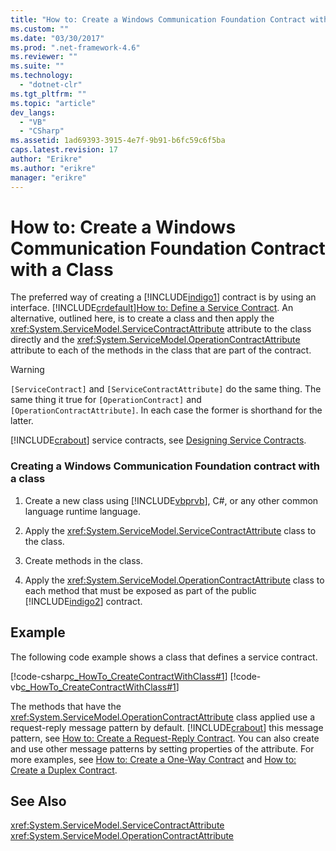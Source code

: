 ```yaml
---
title: "How to: Create a Windows Communication Foundation Contract with a Class | Microsoft Docs"
ms.custom: ""
ms.date: "03/30/2017"
ms.prod: ".net-framework-4.6"
ms.reviewer: ""
ms.suite: ""
ms.technology: 
  - "dotnet-clr"
ms.tgt_pltfrm: ""
ms.topic: "article"
dev_langs: 
  - "VB"
  - "CSharp"
ms.assetid: 1ad69393-3915-4e7f-9b91-b6fc59c6f5ba
caps.latest.revision: 17
author: "Erikre"
ms.author: "erikre"
manager: "erikre"
---
```

# How to: Create a Windows Communication Foundation Contract with a Class
The preferred way of creating a [!INCLUDE[indigo1](../../../../includes/indigo1-md.md)] contract is by using an interface. [!INCLUDE[crdefault](../../../../includes/crdefault-md.md)][How to: Define a Service Contract](../../../../docs/framework/wcf/how-to-define-a-windows-communication-foundation-service-contract.md). An alternative, outlined here, is to create a class and then apply the <xref:System.ServiceModel.ServiceContractAttribute> attribute to the class directly and the <xref:System.ServiceModel.OperationContractAttribute> attribute to each of the methods in the class that are part of the contract.  
  
> [!WARNING]
>  `[ServiceContract]` and `[ServiceContractAttribute]` do the same thing. The same thing it true for `[OperationContract]` and `[OperationContractAttribute]`. In each case the former is shorthand for the latter.  
  
 [!INCLUDE[crabout](../../../../includes/crabout-md.md)] service contracts, see [Designing Service Contracts](../../../../docs/framework/wcf/designing-service-contracts.md).  
  
### Creating a Windows Communication Foundation contract with a class  
  
1.  Create a new class using [!INCLUDE[vbprvb](../../../../includes/vbprvb-md.md)], C#, or any other common language runtime language.  
  
2.  Apply the <xref:System.ServiceModel.ServiceContractAttribute> class to the class.  
  
3.  Create methods in the class.  
  
4.  Apply the <xref:System.ServiceModel.OperationContractAttribute> class to each method that must be exposed as part of the public [!INCLUDE[indigo2](../../../../includes/indigo2-md.md)] contract.  
  
## Example  
 The following code example shows a class that defines a service contract.  
  
 [!code-csharp[c_HowTo_CreateContractWithClass#1](../../../../samples/snippets/csharp/VS_Snippets_CFX/c_howto_createcontractwithclass/cs/source.cs#1)]
 [!code-vb[c_HowTo_CreateContractWithClass#1](../../../../samples/snippets/visualbasic/VS_Snippets_CFX/c_howto_createcontractwithclass/vb/source.vb#1)]  
  
 The methods that have the <xref:System.ServiceModel.OperationContractAttribute> class applied use a request-reply message pattern by default. [!INCLUDE[crabout](../../../../includes/crabout-md.md)] this message pattern, see [How to: Create a Request-Reply Contract](../../../../docs/framework/wcf/feature-details/how-to-create-a-request-reply-contract.md). You can also create and use other message patterns by setting properties of the attribute. For more examples, see [How to: Create a One-Way Contract](../../../../docs/framework/wcf/feature-details/how-to-create-a-one-way-contract.md) and [How to: Create a Duplex Contract](../../../../docs/framework/wcf/feature-details/how-to-create-a-duplex-contract.md).  
  
## See Also  
 <xref:System.ServiceModel.ServiceContractAttribute>   
 <xref:System.ServiceModel.OperationContractAttribute>